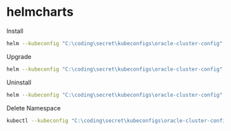# helmcharts

Install

```bash
helm --kubeconfig "C:\coding\secret\kubeconfigs\oracle-cluster-config" install uptime-kuma .\ --namespace uptime-kuma --create-namespace
```

Upgrade

```bash
helm --kubeconfig "C:\coding\secret\kubeconfigs\oracle-cluster-config" upgrade uptime-kuma .\ --namespace uptime-kuma
```

Uninstall

```bash
helm --kubeconfig "C:\coding\secret\kubeconfigs\oracle-cluster-config" uninstall uptime-kuma --namespace uptime-kuma
```

Delete Namespace

```bash
kubectl --kubeconfig "C:\coding\secret\kubeconfigs\oracle-cluster-config" delete namespace uptime-kuma
```